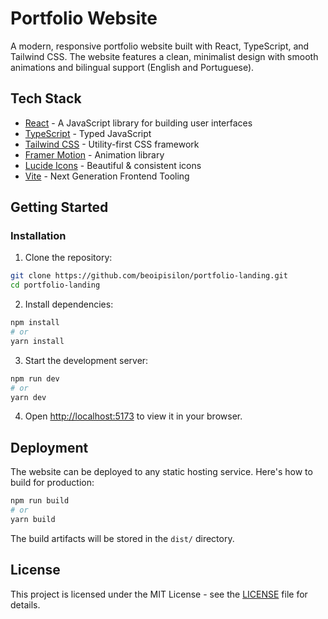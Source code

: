 # Portfolio Website

A modern, responsive portfolio website built with React, TypeScript, and Tailwind CSS. The website features a clean, minimalist design with smooth animations and bilingual support (English and Portuguese).

## Tech Stack

- [React](https://reactjs.org/) - A JavaScript library for building user interfaces
- [TypeScript](https://www.typescriptlang.org/) - Typed JavaScript
- [Tailwind CSS](https://tailwindcss.com/) - Utility-first CSS framework
- [Framer Motion](https://www.framer.com/motion/) - Animation library
- [Lucide Icons](https://lucide.dev/) - Beautiful & consistent icons
- [Vite](https://vitejs.dev/) - Next Generation Frontend Tooling

## Getting Started

### Installation

1. Clone the repository:
```bash
git clone https://github.com/beoipisilon/portfolio-landing.git
cd portfolio-landing
```

2. Install dependencies:
```bash
npm install
# or
yarn install
```

3. Start the development server:
```bash
npm run dev
# or
yarn dev
```

4. Open [http://localhost:5173](http://localhost:5173) to view it in your browser.


## Deployment

The website can be deployed to any static hosting service. Here's how to build for production:

```bash
npm run build
# or
yarn build
```

The build artifacts will be stored in the `dist/` directory.

## License

This project is licensed under the MIT License - see the [LICENSE](LICENSE) file for details.